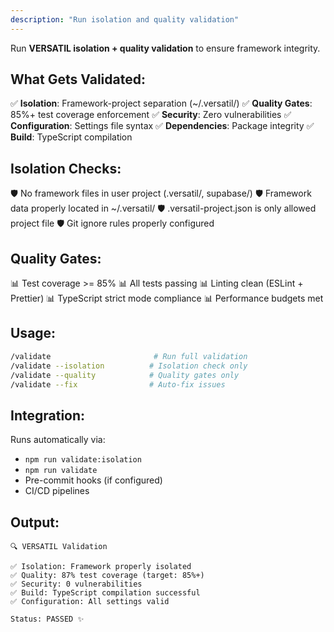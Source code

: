 ```yaml
---
description: "Run isolation and quality validation"
---
```


Run **VERSATIL isolation + quality validation** to ensure framework integrity.

## What Gets Validated:
✅ **Isolation**: Framework-project separation (~/.versatil/)
✅ **Quality Gates**: 85%+ test coverage enforcement
✅ **Security**: Zero vulnerabilities
✅ **Configuration**: Settings file syntax
✅ **Dependencies**: Package integrity
✅ **Build**: TypeScript compilation

## Isolation Checks:
🛡️ No framework files in user project (.versatil/, supabase/)
🛡️ Framework data properly located in ~/.versatil/
🛡️ .versatil-project.json is only allowed project file
🛡️ Git ignore rules properly configured

## Quality Gates:
📊 Test coverage >= 85%
📊 All tests passing
📊 Linting clean (ESLint + Prettier)
📊 TypeScript strict mode compliance
📊 Performance budgets met

## Usage:
```bash
/validate                       # Run full validation
/validate --isolation          # Isolation check only
/validate --quality            # Quality gates only
/validate --fix                # Auto-fix issues
```

## Integration:
Runs automatically via:
- `npm run validate:isolation`
- `npm run validate`
- Pre-commit hooks (if configured)
- CI/CD pipelines

## Output:
```
🔍 VERSATIL Validation

✅ Isolation: Framework properly isolated
✅ Quality: 87% test coverage (target: 85%+)
✅ Security: 0 vulnerabilities
✅ Build: TypeScript compilation successful
✅ Configuration: All settings valid

Status: PASSED ✨
```